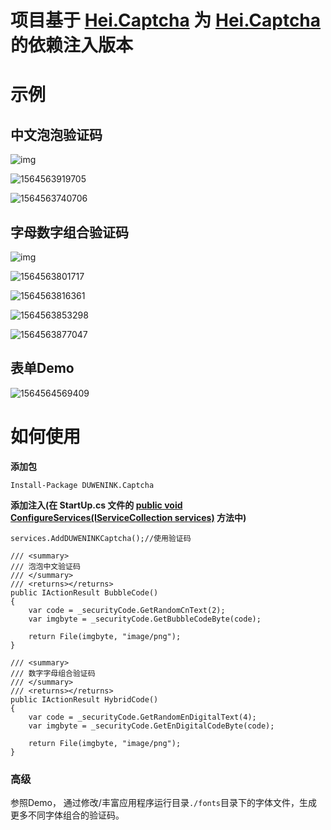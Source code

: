 
# 项目基于 [Hei.Captcha](https://github.com/gebiWangshushu/Hei.Captcha) 为 [Hei.Captcha](https://github.com/gebiWangshushu/Hei.Captcha) 的依赖注入版本

# 示例

## 中文泡泡验证码



![img](images/BubbleCode.png)

![1564563919705](images/1564563919705.png)

![1564563740706](images/1564563740706.png)





## 字母数字组合验证码

![img](images/HybridCode.png)

![1564563801717](images/1564563801717.png)

![1564563816361](images/1564563816361.png)

![1564563853298](images/1564563853298.png)

![1564563877047](images/1564563877047.png)

## 表单Demo

![1564564569409](images/1564564569409.png)



# 如何使用
**添加包**

```
Install-Package DUWENINK.Captcha
```
**添加注入(在 StartUp.cs 文件的 [public void ConfigureServices(IServiceCollection services)](https://docs.microsoft.com/en-us/dotnet/api/microsoft.aspnetcore.hosting.conventionbasedstartup.configureservices?view=aspnetcore-2.2) 方法中)**

```
services.AddDUWENINKCaptcha();//使用验证码
```

```
/// <summary>
/// 泡泡中文验证码 
/// </summary>
/// <returns></returns>
public IActionResult BubbleCode()
{
    var code = _securityCode.GetRandomCnText(2);
    var imgbyte = _securityCode.GetBubbleCodeByte(code);

    return File(imgbyte, "image/png");
}

/// <summary>
/// 数字字母组合验证码
/// </summary>
/// <returns></returns>
public IActionResult HybridCode()
{
    var code = _securityCode.GetRandomEnDigitalText(4);
    var imgbyte = _securityCode.GetEnDigitalCodeByte(code);

    return File(imgbyte, "image/png");
}
```

### 高级

参照Demo， 通过修改/丰富应用程序运行目录`./fonts`目录下的字体文件，生成更多不同字体组合的验证码。
